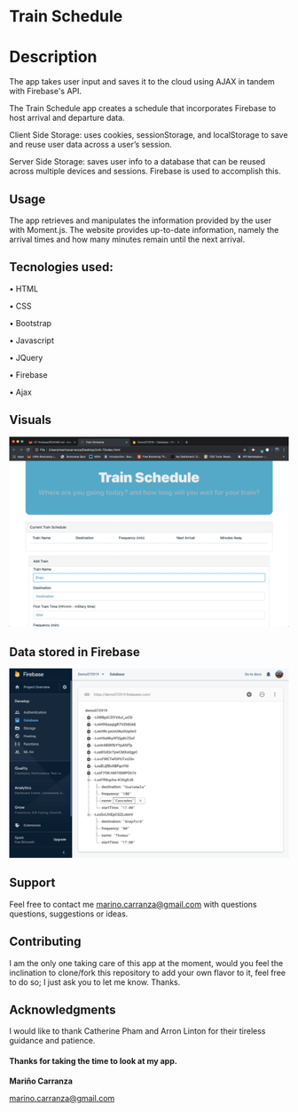 # **Train Schedule**

# **Description**

The app takes user input and saves it to the cloud using AJAX in tandem with Firebase's API.

The Train Schedule app creates a schedule that incorporates Firebase to host arrival and departure data.

Client Side Storage: uses cookies, sessionStorage, and localStorage to save and reuse user data across a user’s session.

Server Side Storage: saves user info to a database that can be reused across multiple devices and sessions. Firebase is used to accomplish this.

## **Usage**
The app retrieves and manipulates the information provided by the user with Moment.js.
The website provides up-to-date information, namely the arrival times and how many minutes remain until the next arrival.

## **Tecnologies used:**
•  HTML

•  CSS

•  Bootstrap

•  Javascript

•  JQuery

•  Firebase

•  Ajax

## **Visuals**
<img src="assets/images/trainSchedule.gif">

## **Data stored in Firebase**
<img src="assets/images/firebaseData.png">

## **Support**
Feel free to contact me marino.carranza@gmail.com with questions questions, suggestions or ideas.

## **Contributing**
I am the only one taking care of this app at the moment, would you feel the inclination to clone/fork this repository to add your own flavor to it, feel free to do so; I just ask you to let me know.  Thanks.

##  **Acknowledgments**
I would like to thank Catherine Pham and Arron Linton for their tireless guidance and patience.

#### Thanks for taking the time to look at my app.
**Mariño Carranza**


marino.carranza@gmail.com